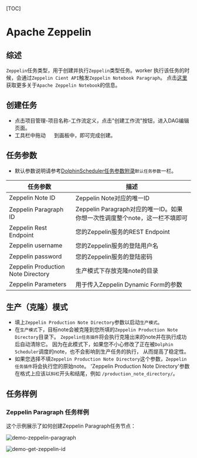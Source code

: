 [TOC]

# Apache Zeppelin

## 综述

`Zeppelin`任务类型，用于创建并执行`Zeppelin`类型任务。worker 执行该任务的时候，会通过`Zeppelin Cient API`触发`Zeppelin Notebook Paragraph`。
点击[这里](https://zeppelin.apache.org/) 获取更多关于`Apache Zeppelin Notebook`的信息。

## 创建任务

- 点击项目管理-项目名称-工作流定义，点击"创建工作流"按钮，进入DAG编辑页面。
- 工具栏中拖动 <img src="https://dolphinscheduler.apache.org/img/tasks/icons/zeppelin.png" width="15"/> 到画板中，即可完成创建。

## 任务参数

[//]: # (TODO: use the commented anchor below once our website template supports this syntax)
[//]: # (- 默认参数说明请参考[DolphinScheduler任务参数附录]&#40;appendix.md#默认任务参数&#41;`默认任务参数`一栏。)

- 默认参数说明请参考[DolphinScheduler任务参数附录]($Task-Appendix)`默认任务参数`一栏。

|              **任务参数**              |                      **描述**                       |
|------------------------------------|---------------------------------------------------|
| Zeppelin Note ID                   | Zeppelin Note对应的唯一ID                              |
| Zeppelin Paragraph ID              | Zeppelin Paragraph对应的唯一ID。如果你想一次性调度整个note，这一栏不填即可 |
| Zeppelin Rest Endpoint             | 您的Zeppelin服务的REST Endpoint                        |
| Zeppelin username                  | 您的Zeppelin服务的登陆用户名                                |
| Zeppelin password                  | 您的Zeppelin服务的登陆密码                                 |
| Zeppelin Production Note Directory | 生产模式下存放克隆note的目录                                  |
| Zeppelin Parameters                | 用于传入Zeppelin Dynamic Form的参数                      |

## 生产（克隆）模式

- 填上`Zeppelin Production Note Directory`参数以启动`生产模式`。
- 在`生产模式`下，目标note会被克隆到您所填的`Zeppelin Production Note Directory`目录下。
  `Zeppelin任务插件`将会执行克隆出来的note并在执行成功后自动清除它。
  因为在此模式下，如果您不小心修改了正在被`Dolphin Scheduler`调度的note，也不会影响到生产任务的执行，
  从而提高了稳定性。
- 如果您选择不填`Zeppelin Production Note Directory`这个参数，`Zeppelin任务插件`将会执行您的原始note。
  'Zeppelin Production Note Directory'参数在格式上应该以`斜杠`开头和结尾，例如 `/production_note_directory/`。

## 任务样例

### Zeppelin Paragraph 任务样例

这个示例展示了如何创建Zeppelin Paragraph任务节点：

![demo-zeppelin-paragraph](https://dolphinscheduler.apache.org/img/tasks/demo/zeppelin.png)

![demo-get-zeppelin-id](https://dolphinscheduler.apache.org/img/tasks/demo/zeppelin_id.png)

